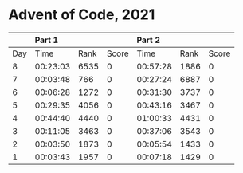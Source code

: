 # Advent of Code, 2021

|     |  Part 1                ||| Part 2                 |||
| :-- | :-------- | :--- | :---- | :-------- | :--- | :---- |
| Day |      Time | Rank | Score |      Time | Rank | Score |
|  8  |  00:23:03 | 6535 |     0 |  00:57:28 | 1886 |     0 |
|  7  |  00:03:48 |  766 |     0 |  00:27:24 | 6887 |     0 |
|  6  |  00:06:28 | 1272 |     0 |  00:31:30 | 3737 |     0 |
|  5  |  00:29:35 | 4056 |     0 |  00:43:16 | 3467 |     0 |
|  4  |  00:44:40 | 4440 |     0 |  01:00:33 | 4431 |     0 |
|  3  |  00:11:05 | 3463 |     0 |  00:37:06 | 3543 |     0 |
|  2  |  00:03:50 | 1873 |     0 |  00:05:54 | 1433 |     0 |
|  1  |  00:03:43 | 1957 |     0 |  00:07:18 | 1429 |     0 |
